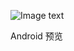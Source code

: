 ![Image text](https://github.com/hexu6788/XamarinForms-Samples/blob/master/doc/image/XamarinForms-Samples.png?raw=true)

Android 预览

<img src="https://github.com/hexu6788/XamarinForms-Samples/blob/master/doc/image/screen/android/directory.png" style="width:10px;"/>
